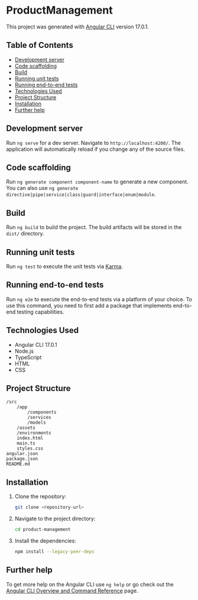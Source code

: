 # ProductManagement

This project was generated with [Angular CLI](https://github.com/angular/angular-cli) version 17.0.1.

## Table of Contents

- [Development server](#development-server)
- [Code scaffolding](#code-scaffolding)
- [Build](#build)
- [Running unit tests](#running-unit-tests)
- [Running end-to-end tests](#running-end-to-end-tests)
- [Technologies Used](#technologies-used)
- [Project Structure](#project-structure)
- [Installation](#installation)
- [Further help](#further-help)

## Development server

Run `ng serve` for a dev server. Navigate to `http://localhost:4200/`. The application will automatically reload if you change any of the source files.

## Code scaffolding

Run `ng generate component component-name` to generate a new component. You can also use `ng generate directive|pipe|service|class|guard|interface|enum|module`.

## Build

Run `ng build` to build the project. The build artifacts will be stored in the `dist/` directory.

## Running unit tests

Run `ng test` to execute the unit tests via [Karma](https://karma-runner.github.io).

## Running end-to-end tests

Run `ng e2e` to execute the end-to-end tests via a platform of your choice. To use this command, you need to first add a package that implements end-to-end testing capabilities.

## Technologies Used

- Angular CLI 17.0.1
- Node.js
- TypeScript
- HTML
- CSS

## Project Structure

```
/src
    /app
        /components
        /services
        /models
    /assets
    /environments
    index.html
    main.ts
    styles.css
angular.json
package.json
README.md
```

## Installation

1. Clone the repository:
     ```sh
     git clone <repository-url>
     ```
2. Navigate to the project directory:
     ```sh
     cd product-management
     ```
3. Install the dependencies:
     ```sh
     npm install --legacy-peer-deps 
     ```

## Further help

To get more help on the Angular CLI use `ng help` or go check out the [Angular CLI Overview and Command Reference](https://angular.dev/tools/cli) page.
